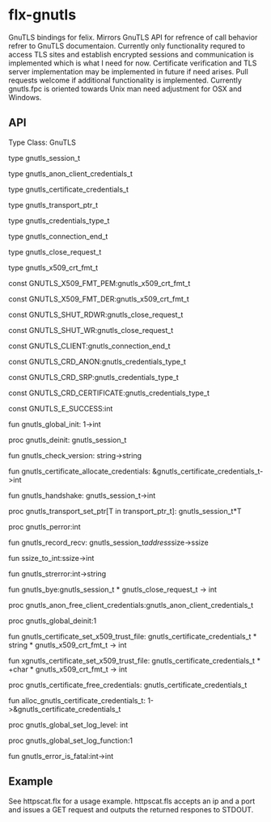 flx-gnutls
==========
GnuTLS bindings for felix. Mirrors GnuTLS API for refrence of call behavior refrer to GnuTLS documentaion.
Currently only functionality requred to access TLS sites and establish encrypted sessions and communication
is implemented which is what I need for now. Certificate verification and TLS server implementation may be 
implemented in future if need arises. Pull requests welcome if additional functionality is implemented.
Currently gnutls.fpc is oriented towards Unix man need adjustment for OSX and Windows.

API
---
Type Class: GnuTLS

type gnutls_session_t

type gnutls_anon_client_credentials_t

type gnutls_certificate_credentials_t

type gnutls_transport_ptr_t

type gnutls_credentials_type_t

type gnutls_connection_end_t

type gnutls_close_request_t

type gnutls_x509_crt_fmt_t

const GNUTLS_X509_FMT_PEM:gnutls_x509_crt_fmt_t

const GNUTLS_X509_FMT_DER:gnutls_x509_crt_fmt_t

const GNUTLS_SHUT_RDWR:gnutls_close_request_t

const GNUTLS_SHUT_WR:gnutls_close_request_t

const GNUTLS_CLIENT:gnutls_connection_end_t

const GNUTLS_CRD_ANON:gnutls_credentials_type_t

const GNUTLS_CRD_SRP:gnutls_credentials_type_t

const GNUTLS_CRD_CERTIFICATE:gnutls_credentials_type_t

const GNUTLS_E_SUCCESS:int

fun gnutls_global_init: 1->int 

proc gnutls_deinit: gnutls_session_t 

fun gnutls_check_version: string->string 

fun gnutls_certificate_allocate_credentials: &gnutls_certificate_credentials_t->int 

fun gnutls_handshake: gnutls_session_t->int 

proc gnutls_transport_set_ptr[T in transport_ptr_t]: gnutls_session_t*T 

proc gnutls_perror:int 

fun gnutls_record_recv: gnutls_session_t*address*size->ssize 

fun ssize_to_int:ssize->int 

fun gnutls_strerror:int->string 

fun gnutls_bye:gnutls_session_t * gnutls_close_request_t -> int 

proc gnutls_anon_free_client_credentials:gnutls_anon_client_credentials_t 

proc gnutls_global_deinit:1 

fun gnutls_certificate_set_x509_trust_file: gnutls_certificate_credentials_t * string * gnutls_x509_crt_fmt_t -> int 

fun xgnutls_certificate_set_x509_trust_file: gnutls_certificate_credentials_t * +char * gnutls_x509_crt_fmt_t -> int 

proc gnutls_certificate_free_credentials: gnutls_certificate_credentials_t 

fun alloc_gnutls_certificate_credentials_t: 1->&gnutls_certificate_credentials_t 

proc gnutls_global_set_log_level: int 

proc gnutls_global_set_log_function:1 

fun gnutls_error_is_fatal:int->int 


Example
-------
See httpscat.flx for a usage example. httpscat.fls accepts an ip and a port and issues a GET request and outputs the returned respones to STDOUT.
